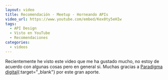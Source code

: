 ```yaml
---
layout: video
title: Recomendación - Meetup - Horneando APIs
video_url: https://www.youtube.com/embed/Kex0ty5eHIw
tags:
  - API Design
  - Visto en YouTube
  - Recomendaciones
categories:
  - videos
---
```


Recientemente he visto este video que me ha gustado mucho, no estoy de acuerdo con algunas cosas pero en general si. Muchas gracias a [Paradigma digital](https://www.paradigmadigital.com){:target="_blank"} por este gran aporte.